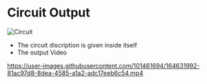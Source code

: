 # Circuit Output
![Circuit](https://user-images.githubusercontent.com/101461694/164628891-b41b5435-11f1-4a5d-a19a-d7cba0919644.png)
* The circuit discription is given inside itself
* The output Video 

https://user-images.githubusercontent.com/101461694/164631992-81ac97d8-8dea-4585-a1a2-adc17eeb6c54.mp4
